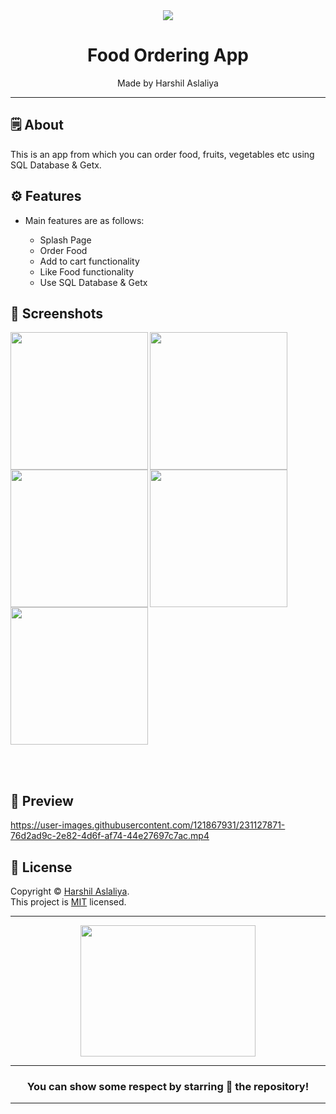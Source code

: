 <div align="center">

<img src="https://user-images.githubusercontent.com/121867931/232946981-00aa6bfa-92e0-4de7-9868-1e8a32cc6c22.png">


# **Food Ordering App**
Made by Harshil Aslaliya

---

</div>

## 🗒 About

This is an app from which you can order food, fruits, vegetables etc using SQL Database & Getx.

## ⚙️ Features

- Main features are as follows:

    - Splash Page
    - Order Food
    - Add to cart functionality
    - Like Food functionality
    - Use SQL Database & Getx
    
## 📲 Screenshots

<img align="left" src="https://user-images.githubusercontent.com/121867931/231127926-3a397f7d-ef31-4040-bdb4-1e824feaccb0.jpg" width="220px">
<img align="left" src="https://user-images.githubusercontent.com/121867931/231127946-ad9ea257-78e7-410d-83ba-cd4aafbf8707.jpg" width="220px">
<img align="left" src="https://user-images.githubusercontent.com/121867931/231128108-26bdbe13-a7a7-46c7-b465-86f2520cd1eb.jpg" width="220px">
<img align="left" src="https://user-images.githubusercontent.com/121867931/231128125-23570a6e-26d4-442f-8a1a-b9793c97ec33.jpg" width="220px">
<img src="https://user-images.githubusercontent.com/121867931/231128133-50d827d0-f129-4df0-a5cb-51278380f4a8.jpg" width="220px">


<br><br>

## 📲 Preview

https://user-images.githubusercontent.com/121867931/231127871-76d2ad9c-2e82-4d6f-af74-44e27697c7ac.mp4

## 📝 License

Copyright © [Harshil Aslaliya](https://github.com/HarshilAslaliya). <br>
This project is [MIT](License.md) licensed.

---
<div align="center">

<img src="https://user-images.githubusercontent.com/121867931/232948293-6f9b33e0-b80c-49a8-aced-fb8ad4453995.png" width="280px" height="210px">

---
### You can show some respect by starring 🌟 the repository!
---

</div>
